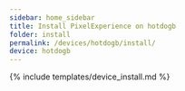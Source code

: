 ```yaml
---
sidebar: home_sidebar
title: Install PixelExperience on hotdogb
folder: install
permalink: /devices/hotdogb/install/
device: hotdogb
---
```

{% include templates/device_install.md %}
